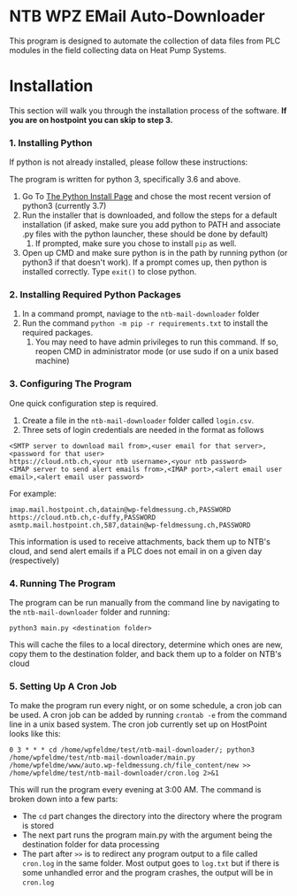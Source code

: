 # NTB WPZ EMail Auto-Downloader
This program is designed to automate the collection of data files from PLC modules in the field collecting data on Heat 
Pump Systems. 


# Installation
This section will walk you through the installation process of the software. __If you are on hostpoint you can skip to 
step 3.__


### 1. Installing Python
If python is not already installed, please follow these instructions:

The program is written for python 3, specifically 3.6 and above. 
1. Go To [The Python Install Page](https://www.python.org/downloads/) and chose the most recent version of python3 
(currently 3.7)
2. Run the installer that is downloaded, and follow the steps for a default installation (if asked, make sure you add
python to PATH and associate .py files with the python launcher, these should be done by default) 
    1. If prompted, make sure you chose to install `pip` as well. 
3. Open up CMD and make sure python is in the path by running python (or python3 if that doesn't work). If a prompt
comes up, then python is installed correctly. Type `exit()` to close python.


### 2. Installing Required Python Packages
1. In a command prompt, naviage to the `ntb-mail-downloader` folder
2. Run the command `python -m pip -r requirements.txt` to install the required packages.
    1. You may need to have admin privileges to run this command. If so, reopen CMD in administrator mode (or use sudo 
if on a unix based machine)


### 3. Configuring The Program
One quick configuration step is required. 
1. Create a file in the `ntb-mail-downloader` folder called `login.csv`.
2. Three sets of login credentials are needed in the format as follows
```
<SMTP server to download mail from>,<user email for that server>,<password for that user>
https://cloud.ntb.ch,<your ntb username>,<your ntb password>
<IMAP server to send alert emails from>,<IMAP port>,<alert email user email>,<alert email user password>
```
For example:
```
imap.mail.hostpoint.ch,datain@wp-feldmessung.ch,PASSWORD
https://cloud.ntb.ch,c-duffy,PASSWORD
asmtp.mail.hostpoint.ch,587,datain@wp-feldmessung.ch,PASSWORD
```
This information is used to receive attachments, back them up to NTB's cloud, and send alert emails if a PLC does not
 email in on a given day (respectively)

### 4. Running The Program
The program can be run manually from the command line by navigating to the `ntb-mail-downloader` folder and running:
```
python3 main.py <destination folder>
```
This will cache the files to a local directory, determine which ones are new, copy them to the destination folder, 
and back them up to a folder on NTB's cloud


### 5. Setting Up A Cron Job
To make the program run every night, or on some schedule, a cron job can be used. A cron job can be added by running 
`crontab -e` from the command line in a unix based system. The cron job currently set up on HostPoint looks like this:
```
0 3 * * * cd /home/wpfeldme/test/ntb-mail-downloader/; python3 /home/wpfeldme/test/ntb-mail-downloader/main.py /home/wpfeldme/www/auto.wp-feldmessung.ch/file_content/new >> /home/wpfeldme/test/ntb-mail-downloader/cron.log 2>&1
```

This will run the program every evening at 3:00 AM. The command is broken down into a few parts:
- The `cd` part changes the directory into the directory where the program is stored
- The next part runs the program main.py with the argument being the destination folder for data processing
- The part after `>>` is to redirect any program output to a file called `cron.log` in the same folder. Most output 
goes to `log.txt` but if there is some unhandled error and the program crashes, the output will be in `cron.log`